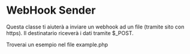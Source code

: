 # WebHook Sender
Questa classe ti aiuterà a inviare un webhook ad un file (tramite sito con https).
Il destinatario riceverà i dati tramite $_POST.

Troverai un esempio nel file example.php
